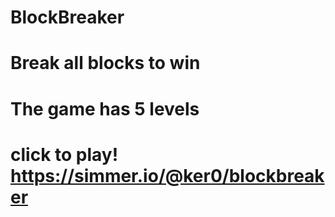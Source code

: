 # BlockBreaker
# Break all blocks to win
# The game has 5 levels
# click to play! https://simmer.io/@ker0/blockbreaker
